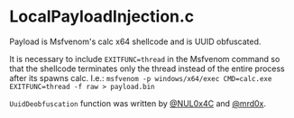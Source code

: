 # LocalPayloadInjection.c

Payload is Msfvenom's calc x64 shellcode and is UUID obfuscated.

It is necessary to include `EXITFUNC=thread` in the Msfvenom command so that the shellcode terminates only the thread instead of the entire process after its spawns calc. I.e.:
`msfvenom -p windows/x64/exec CMD=calc.exe EXITFUNC=thread -f raw > payload.bin`

`UuidDeobfuscation` function was written by [@NUL0x4C]( https://github.com/NUL0x4C) and [@mrd0x]( https://github.com/mrd0x).
